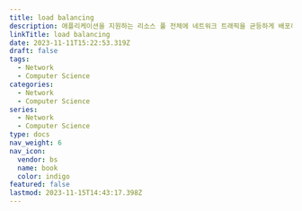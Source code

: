```yaml
---
title: load balancing
description: 애플리케이션을 지원하는 리소스 풀 전체에 네트워크 트래픽을 균등하게 배포하는 방법
linkTitle: load balancing
date: 2023-11-11T15:22:53.319Z
draft: false
tags:
  - Network
  - Computer Science
categories:
  - Network
  - Computer Science
series:
  - Network
  - Computer Science
type: docs
nav_weight: 6
nav_icon:
  vendor: bs
  name: book
  color: indigo
featured: false
lastmod: 2023-11-15T14:43:17.398Z
---
```

